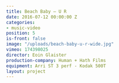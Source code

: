 ```yaml
---
title: Beach Baby — U R
date: 2016-07-12 00:00:00 Z
categories:
- music-video
position: 5
is-front: false
image: "/uploads/beach-baby-u-r-wide.jpg"
vimeo: 174398025
director: Eoin Glaister
production-company: Human + Hath Films
equipment: Arri ST 3 perf - Kodak 500T
layout: project
---
```



